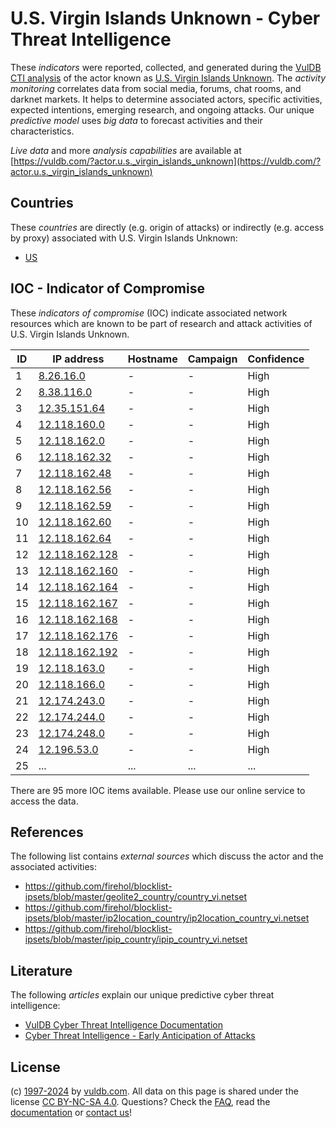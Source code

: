 # U.S. Virgin Islands Unknown - Cyber Threat Intelligence

These _indicators_ were reported, collected, and generated during the [VulDB CTI analysis](https://vuldb.com/?kb.cti) of the actor known as [U.S. Virgin Islands Unknown](https://vuldb.com/?actor.u.s._virgin_islands_unknown). The _activity monitoring_ correlates data from social media, forums, chat rooms, and darknet markets. It helps to determine associated actors, specific activities, expected intentions, emerging research, and ongoing attacks. Our unique _predictive model_ uses _big data_ to forecast activities and their characteristics.

_Live data_ and more _analysis capabilities_ are available at [https://vuldb.com/?actor.u.s._virgin_islands_unknown](https://vuldb.com/?actor.u.s._virgin_islands_unknown)

## Countries

These _countries_ are directly (e.g. origin of attacks) or indirectly (e.g. access by proxy) associated with U.S. Virgin Islands Unknown:

* [US](https://vuldb.com/?country.us)

## IOC - Indicator of Compromise

These _indicators of compromise_ (IOC) indicate associated network resources which are known to be part of research and attack activities of U.S. Virgin Islands Unknown.

ID | IP address | Hostname | Campaign | Confidence
-- | ---------- | -------- | -------- | ----------
1 | [8.26.16.0](https://vuldb.com/?ip.8.26.16.0) | - | - | High
2 | [8.38.116.0](https://vuldb.com/?ip.8.38.116.0) | - | - | High
3 | [12.35.151.64](https://vuldb.com/?ip.12.35.151.64) | - | - | High
4 | [12.118.160.0](https://vuldb.com/?ip.12.118.160.0) | - | - | High
5 | [12.118.162.0](https://vuldb.com/?ip.12.118.162.0) | - | - | High
6 | [12.118.162.32](https://vuldb.com/?ip.12.118.162.32) | - | - | High
7 | [12.118.162.48](https://vuldb.com/?ip.12.118.162.48) | - | - | High
8 | [12.118.162.56](https://vuldb.com/?ip.12.118.162.56) | - | - | High
9 | [12.118.162.59](https://vuldb.com/?ip.12.118.162.59) | - | - | High
10 | [12.118.162.60](https://vuldb.com/?ip.12.118.162.60) | - | - | High
11 | [12.118.162.64](https://vuldb.com/?ip.12.118.162.64) | - | - | High
12 | [12.118.162.128](https://vuldb.com/?ip.12.118.162.128) | - | - | High
13 | [12.118.162.160](https://vuldb.com/?ip.12.118.162.160) | - | - | High
14 | [12.118.162.164](https://vuldb.com/?ip.12.118.162.164) | - | - | High
15 | [12.118.162.167](https://vuldb.com/?ip.12.118.162.167) | - | - | High
16 | [12.118.162.168](https://vuldb.com/?ip.12.118.162.168) | - | - | High
17 | [12.118.162.176](https://vuldb.com/?ip.12.118.162.176) | - | - | High
18 | [12.118.162.192](https://vuldb.com/?ip.12.118.162.192) | - | - | High
19 | [12.118.163.0](https://vuldb.com/?ip.12.118.163.0) | - | - | High
20 | [12.118.166.0](https://vuldb.com/?ip.12.118.166.0) | - | - | High
21 | [12.174.243.0](https://vuldb.com/?ip.12.174.243.0) | - | - | High
22 | [12.174.244.0](https://vuldb.com/?ip.12.174.244.0) | - | - | High
23 | [12.174.248.0](https://vuldb.com/?ip.12.174.248.0) | - | - | High
24 | [12.196.53.0](https://vuldb.com/?ip.12.196.53.0) | - | - | High
25 | ... | ... | ... | ...

There are 95 more IOC items available. Please use our online service to access the data.

## References

The following list contains _external sources_ which discuss the actor and the associated activities:

* https://github.com/firehol/blocklist-ipsets/blob/master/geolite2_country/country_vi.netset
* https://github.com/firehol/blocklist-ipsets/blob/master/ip2location_country/ip2location_country_vi.netset
* https://github.com/firehol/blocklist-ipsets/blob/master/ipip_country/ipip_country_vi.netset

## Literature

The following _articles_ explain our unique predictive cyber threat intelligence:

* [VulDB Cyber Threat Intelligence Documentation](https://vuldb.com/?kb.cti)
* [Cyber Threat Intelligence - Early Anticipation of Attacks](https://www.scip.ch/en/?labs.20201022)

## License

(c) [1997-2024](https://vuldb.com/?kb.changelog) by [vuldb.com](https://vuldb.com/?kb.about). All data on this page is shared under the license [CC BY-NC-SA 4.0](https://creativecommons.org/licenses/by-nc-sa/4.0/). Questions? Check the [FAQ](https://vuldb.com/?kb.faq), read the [documentation](https://vuldb.com/?kb) or [contact us](https://vuldb.com/?contact)!
